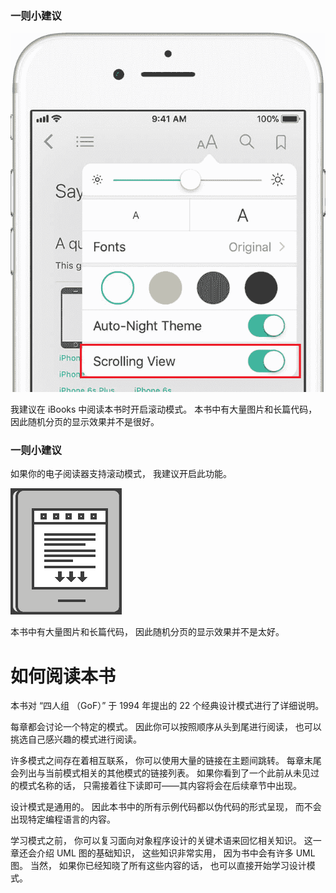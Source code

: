 ### 一则小建议

![开启 iBooks 中的滚动模式](img/iphone7-scrolling-view-en.jpg)

我建议在 iBooks 中阅读本书时开启滚动模式。  本书中有大量图片和长篇代码，  因此随机分页的显示效果并不是很好。

### 一则小建议

如果你的电子阅读器支持滚动模式，  我建议开启此功能。

![开启滚动模式](img/tablet-scrolling-view.png)

本书中有大量图片和长篇代码，  因此随机分页的显示效果并不是太好。

# 如何阅读本书

本书对  “四人组  （Go­F）”  于 1994 年提出的 22 个经典设计模式进行了详细说明。

每章都会讨论一个特定的模式。  因此你可以按照顺序从头到尾进行阅读，  也可以挑选自己感兴趣的模式进行阅读。

许多模式之间存在着相互联系，  你可以使用大量的链接在主题间跳转。  每章末尾会列出与当前模式相关的其他模式的链接列表。  如果你看到了一个此前从未见过的模式名称的话，  只需接着往下读即可——其内容将会在后续章节中出现。

设计模式是通用的。  因此本书中的所有示例代码都以伪代码的形式呈现，  而不会出现特定编程语言的内容。

学习模式之前，  你可以复习面向对象程序设计的关键术语来回忆相关知识。  这一章还会介绍 UML 图的基础知识，  这些知识非常实用，  因为书中会有许多 UML 图。  当然，  如果你已经知晓了所有这些内容的话，  也可以直接开始学习设计模式。